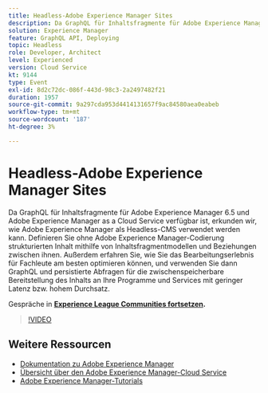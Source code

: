 ```yaml
---
title: Headless-Adobe Experience Manager Sites
description: Da GraphQL für Inhaltsfragmente für Adobe Experience Manager 6.5 und Adobe Experience Manager as a Cloud Service verfügbar ist, erkunden wir, wie Adobe Experience Manager als Headless-CMS verwendet werden kann. Definieren Sie ohne Adobe Experience Manager-Codierung strukturierten Inhalt mithilfe von Inhaltsfragmentmodellen und Beziehungen zwischen ihnen. Außerdem erfahren Sie, wie Sie das Bearbeitungserlebnis für Fachleute am besten optimieren können, und verwenden Sie dann GraphQL und persistierte Abfragen für die zwischenspeicherbare Bereitstellung des Inhalts an Ihre Programme und Services mit geringer Latenz bzw. hohem Durchsatz.
solution: Experience Manager
feature: GraphQL API, Deploying
topic: Headless
role: Developer, Architect
level: Experienced
version: Cloud Service
kt: 9144
type: Event
exl-id: 8d2c72dc-086f-443d-98c3-2a2497482f21
duration: 1957
source-git-commit: 9a297cda953d4414131657f9ac84580aea0eabeb
workflow-type: tm+mt
source-wordcount: '187'
ht-degree: 3%

---
```


# Headless-Adobe Experience Manager Sites

Da GraphQL für Inhaltsfragmente für Adobe Experience Manager 6.5 und Adobe Experience Manager as a Cloud Service verfügbar ist, erkunden wir, wie Adobe Experience Manager als Headless-CMS verwendet werden kann. Definieren Sie ohne Adobe Experience Manager-Codierung strukturierten Inhalt mithilfe von Inhaltsfragmentmodellen und Beziehungen zwischen ihnen. Außerdem erfahren Sie, wie Sie das Bearbeitungserlebnis für Fachleute am besten optimieren können, und verwenden Sie dann GraphQL und persistierte Abfragen für die zwischenspeicherbare Bereitstellung des Inhalts an Ihre Programme und Services mit geringer Latenz bzw. hohem Durchsatz.

Gespräche in **[Experience League Communities fortsetzen](https://adobe.ly/39H5BWo).**

>[!VIDEO](https://video.tv.adobe.com/v/337576/?quality=12&learn=on&hidetitle=true)

## Weitere Ressourcen

- [Dokumentation zu Adobe Experience Manager](https://experienceleague.adobe.com/docs/experience-manager-cloud-service.html)
- [Übersicht über den Adobe Experience Manager-Cloud Service ](https://experienceleague.adobe.com/docs/experience-manager-cloud-service/overview/home.html)
- [Adobe Experience Manager-Tutorials](https://experienceleague.adobe.com/docs/experience-manager-tutorials.html)
